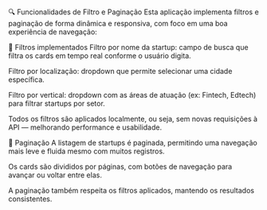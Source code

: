 <!-- ## ✅ Testes

Este projeto possui testes automatizados utilizando:

- [Jest](https://jestjs.io/)
- [React Testing Library](https://testing-library.com/docs/react-testing-library/intro)

Os testes cobrem o comportamento da aplicação como:

- Renderização do componente principal `<App />` com a página inicial (`Home`)
- Execução sem erros de renderização
- Integração futura com filtros, listagem de startups e comportamento interativo

Para executar os testes localmente:

```bash
npm test -->

🔍 Funcionalidades de Filtro e Paginação
Esta aplicação implementa filtros e paginação de forma dinâmica e responsiva, com foco em uma boa experiência de navegação:

🔎 Filtros implementados
Filtro por nome da startup: campo de busca que filtra os cards em tempo real conforme o usuário digita.

Filtro por localização: dropdown que permite selecionar uma cidade específica.

Filtro por vertical: dropdown com as áreas de atuação (ex: Fintech, Edtech) para filtrar startups por setor.

Todos os filtros são aplicados localmente, ou seja, sem novas requisições à API — melhorando performance e usabilidade.

📄 Paginação
A listagem de startups é paginada, permitindo uma navegação mais leve e fluida mesmo com muitos registros.

Os cards são divididos por páginas, com botões de navegação para avançar ou voltar entre elas.

A paginação também respeita os filtros aplicados, mantendo os resultados consistentes.